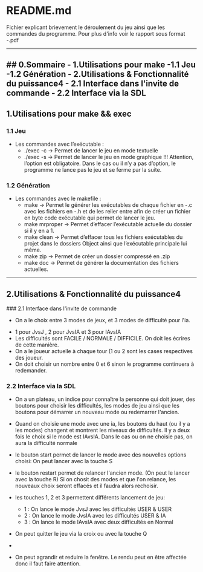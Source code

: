 # README.md
Fichier explicant brievement le déroulement du jeu ainsi que les commandes du programme.
Pour plus d'info voir le rapport sous format -.pdf

------------------------------------------------------------------------------------------------------------------
## 0.Sommaire
    - 1.Utilisations pour make
        -1.1 Jeu
        -1.2 Génération 
    - 2.Utilisations & Fonctionnalité du puissance4
        - 2.1 Interface dans l'invite de commande
        - 2.2 Interface via la SDL
------------------------------------------------------------------------------------------------------------------
## 1.Utilisations pour make && exec
### 1.1 Jeu
* Les commandes avec l’exécutable :
    * ./exec -c → Permet de lancer le jeu en mode textuelle
	* ./exec -s → Permet de lancer le jeu en mode graphique
!!! Attention, l’option est obligatoire. Dans le cas ou il n’y a pas d’option, le programme ne lance pas le jeu et se ferme par la suite.

### 1.2 Génération 
* Les commandes avec le makefile : 
	* make → Permet le générer les exécutables de chaque fichier en -.c avec les fichiers en -.h et de les relier entre afin de créer un fichier en byte code exécutable qui permet de lancer le jeu.
	* make mrproper → Permet d’effacer l’exécutable actuelle du dossier si il y en a 1.
	* make clean → Permet d’effacer tous les fichiers exécutables du projet dans le dossiers Object ainsi que l’exécutable principale lui même.
	* make zip → Permet de créer un dossier compressé en .zip 
	* make doc → Permet de générer la documentation des fichiers actuelles.

------------------------------------------------------------------------------------------------------------------
## 2.Utilisations & Fonctionnalité du puissance4

### 2.1 Interface dans l'invite de commande

* On a le choix entre 3 modes de jeux, et 3 modes de difficulté pour l'ia.
- 1 pour JvsJ , 2 pour JvsIA et 3 pour IAvsIA
- Les difficultés sont FACILE / NORMALE / DIFFICILE. On doit les écrires de cette manière.
- On a le joueur actuelle à chaque tour (1 ou 2 sont les cases respectives des joueur.
- On doit choisir un nombre entre 0 et 6 sinon le programme continuera à redemander.

### 2.2 Interface via la SDL

* On a un plateau, un indice pour connaître la personne qui doit jouer, des boutons pour choisir les difficultés, les modes de jeu ainsi que les boutons pour démarrer un nouveau mode ou redemarrer l'ancien.

* Quand on choisie une mode avec une ia, les boutons du haut (ou il y a les modes) changent et montrent les niveaux de difficultés. Il y a deux fois le choix si le mode est IAvsIA. Dans le cas ou on ne choisie pas, on aura la difficulté normale

* le bouton start permet de lancer le mode avec des nouvelles options choisi: On peut lancer avec la touche S

* le bouton restart permet de relancer l'ancien mode. (On peut le lancer avec la touche R)
Si on chosit des modes et que l'on relance, les nouveaux choix seront effacés et il faudra alors rechoisir.

* les touches 1, 2 et 3 permettent différents lancement de jeu:
    * 1 : On lance le mode JvsJ avec les difficultés USER & USER
    * 2 : On lance le mode JvsIA avec les difficultés USER & IA
    * 3 : On lance le mode IAvsIA avec deux difficultés en Normal

* On peut quitter le jeu via la croix ou avec la touche Q
* 
* On peut agrandir et reduire la fenêtre. Le rendu peut en être affectée donc il faut faire attention.
  

